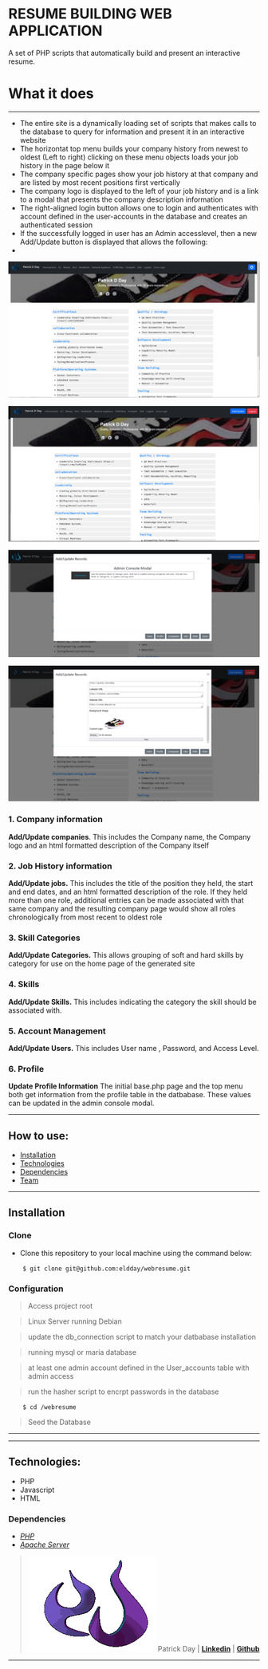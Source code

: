# RESUME BUILDING WEB APPLICATION
A set of PHP scripts that automatically build and present an interactive resume.


# What it does

---
* The entire site is a dynamically loading set of scripts that makes calls to the database to query for information and present it in an interactive website
* The horizontat top menu builds your company history from newest to oldest (Left to right) clicking on these menu objects loads your job history in the page below it
* The company specific pages show your job history at that company and are listed by most recent positions first vertically 
* The company logo is displayed to the left of your job history and is a link to a modal that presents the company description information
* The right-aligned login button allows one to login and authenticates with account defined in the user-accounts in the database and creates an authenticated session 
* If the successfully logged in user has an Admin accesslevel, then a new Add/Update button is displayed that allows the following:
* 
![Unauthenticated view ](images/unauthenticated_login.png)

![Authenticated view ](images/authenticated_login.png)

![Admin Modal](images/admin-modal.png)

![Unauthenticated view ](images/profile-admin-modal.png)

### 1. **Company information** 
**Add/Update companies**. This includes the Company name, the Company logo and an html formatted description of the Company itself

### 2. **Job History information** 
**Add/Update jobs.** This includes the title of the position they held, the start and end dates, and an html formatted description of the role. 
If they held more than one role, additional entries can be made associated with that same company and the resulting company page would show all roles chronologically from most recent to oldest role 

### 3. **Skill Categories** 
**Add/Update Categories.** This allows grouping of soft and hard skills by category for use on the home page of the generated site 

### 4. **Skills** 
**Add/Update Skills.** This includes indicating the category the skill should be associated with.

### 5. **Account Management** 
**Add/Update Users.** This includes User name , Password, and Access Level.
### 6. **Profile**
**Update Profile Information** The initial base.php page and the top menu both get information from the profile table in the datbabase. These values can be updated in the admin console modal. 
 



---



## How to use:

- [Installation](#installation)
- [Technologies](#technologies)
- [Dependencies](#dependencies)
- [Team](#team)

---

## Installation
### Clone

- Clone this repository to your local machine using the command below:
```
	$ git clone git@github.com:eldday/webresume.git
```

### Configuration

> Access project root

> Linux Server running Debian

> update the db_connection script to match your datbabase installation

> running mysql or maria database

> at least one admin account defined in the User_accounts table with admin access

> run the hasher script to encrpt passwords in the database
```
	$ cd /webresume
```
> Seed the Database
---

---
## Technologies:
- PHP
- Javascript
- HTML

### Dependencies
* *[PHP](https://www.php.net/downloads.php)*
* *[Apache Server](https://httpd.apache.org/)*


> ![](https://github.com/eldday/webresume/blob/main/images/DDAYLOGO.gif) Patrick Day  | <a href="https://www.linkedin.com/in/eldday/" target="_blank">**Linkedin**</a> | <a href="https://github.com/eldday" target="_blank">**Github**</a> 

---
